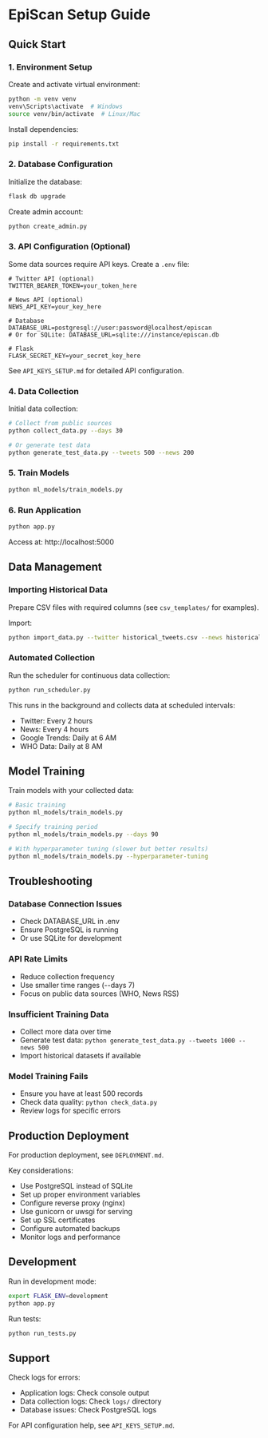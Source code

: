 # EpiScan Setup Guide

## Quick Start

### 1. Environment Setup

Create and activate virtual environment:
```bash
python -m venv venv
venv\Scripts\activate  # Windows
source venv/bin/activate  # Linux/Mac
```

Install dependencies:
```bash
pip install -r requirements.txt
```

### 2. Database Configuration

Initialize the database:
```bash
flask db upgrade
```

Create admin account:
```bash
python create_admin.py
```

### 3. API Configuration (Optional)

Some data sources require API keys. Create a `.env` file:

```
# Twitter API (optional)
TWITTER_BEARER_TOKEN=your_token_here

# News API (optional)
NEWS_API_KEY=your_key_here

# Database
DATABASE_URL=postgresql://user:password@localhost/episcan
# Or for SQLite: DATABASE_URL=sqlite:///instance/episcan.db

# Flask
FLASK_SECRET_KEY=your_secret_key_here
```

See `API_KEYS_SETUP.md` for detailed API configuration.

### 4. Data Collection

Initial data collection:
```bash
# Collect from public sources
python collect_data.py --days 30

# Or generate test data
python generate_test_data.py --tweets 500 --news 200
```

### 5. Train Models

```bash
python ml_models/train_models.py
```

### 6. Run Application

```bash
python app.py
```

Access at: http://localhost:5000

## Data Management

### Importing Historical Data

Prepare CSV files with required columns (see `csv_templates/` for examples).

Import:
```bash
python import_data.py --twitter historical_tweets.csv --news historical_articles.csv
```

### Automated Collection

Run the scheduler for continuous data collection:
```bash
python run_scheduler.py
```

This runs in the background and collects data at scheduled intervals:
- Twitter: Every 2 hours
- News: Every 4 hours  
- Google Trends: Daily at 6 AM
- WHO Data: Daily at 8 AM

## Model Training

Train models with your collected data:

```bash
# Basic training
python ml_models/train_models.py

# Specify training period
python ml_models/train_models.py --days 90

# With hyperparameter tuning (slower but better results)
python ml_models/train_models.py --hyperparameter-tuning
```

## Troubleshooting

### Database Connection Issues
- Check DATABASE_URL in .env
- Ensure PostgreSQL is running
- Or use SQLite for development

### API Rate Limits
- Reduce collection frequency
- Use smaller time ranges (--days 7)
- Focus on public data sources (WHO, News RSS)

### Insufficient Training Data
- Collect more data over time
- Generate test data: `python generate_test_data.py --tweets 1000 --news 500`
- Import historical datasets if available

### Model Training Fails
- Ensure you have at least 500 records
- Check data quality: `python check_data.py`
- Review logs for specific errors

## Production Deployment

For production deployment, see `DEPLOYMENT.md`.

Key considerations:
- Use PostgreSQL instead of SQLite
- Set up proper environment variables
- Configure reverse proxy (nginx)
- Use gunicorn or uwsgi for serving
- Set up SSL certificates
- Configure automated backups
- Monitor logs and performance

## Development

Run in development mode:
```bash
export FLASK_ENV=development
python app.py
```

Run tests:
```bash
python run_tests.py
```

## Support

Check logs for errors:
- Application logs: Check console output
- Data collection logs: Check `logs/` directory
- Database issues: Check PostgreSQL logs

For API configuration help, see `API_KEYS_SETUP.md`.


